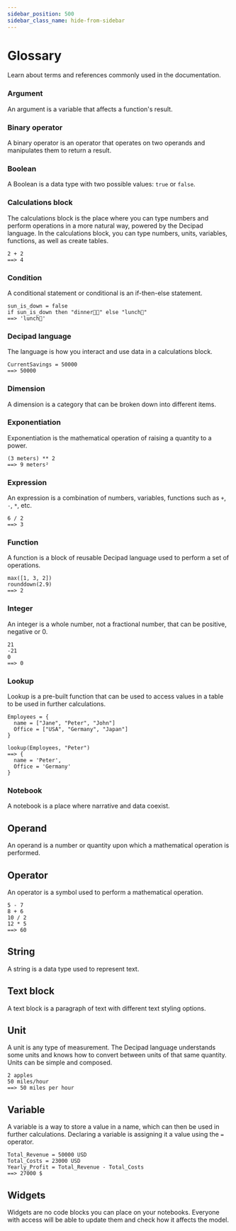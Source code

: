 ```yaml
---
sidebar_position: 500
sidebar_class_name: hide-from-sidebar
---
```


# Glossary

Learn about terms and references commonly used in the documentation.

### Argument

An argument is a variable that affects a function's result.

### Binary operator

A binary operator is an operator that operates on two operands and manipulates them to return a result.

### Boolean

A Boolean is a data type with two possible values: `true` or `false`.

### Calculations block

The calculations block is the place where you can type numbers and perform operations in a more natural way, powered by the Decipad language. In the calculations block, you can type numbers, units, variables, functions, as well as create tables.

```deci live
2 + 2
==> 4
```

### Condition

A conditional statement or conditional is an if-then-else statement.

```deci live
sun_is_down = false
if sun_is_down then "dinner👩‍🍳" else "lunch💪"
==> 'lunch💪'
```

### Decipad language

The language is how you interact and use data in a calculations block.

```deci live
CurrentSavings = 50000
==> 50000
```

### Dimension

A dimension is a category that can be broken down into different items.

### Exponentiation

Exponentiation is the mathematical operation of raising a quantity to a power.

```deci live
(3 meters) ** 2
==> 9 meters²
```

### Expression

An expression is a combination of numbers, variables, functions such as `+`, `-`, `*`, etc.

```deci live
6 / 2
==> 3
```

### Function

A function is a block of reusable Decipad language used to perform a set of operations.

```deci live
max([1, 3, 2])
rounddown(2.9)
==> 2
```

### Integer

An integer is a whole number, not a fractional number, that can be positive, negative or 0.

```deci live
21
-21
0
==> 0
```

### Lookup

Lookup is a pre-built function that can be used to access values in a table to be used in further calculations.

```deci live
Employees = {
  name = ["Jane", "Peter", "John"]
  Office = ["USA", "Germany", "Japan"]
}

lookup(Employees, "Peter")
==> {
  name = 'Peter',
  Office = 'Germany'
}
```

### Notebook

A notebook is a place where narrative and data coexist.

## Operand

An operand is a number or quantity upon which a mathematical operation is performed.

## Operator

An operator is a symbol used to perform a mathematical operation.

```deci live
5 - 7
8 + 6
10 / 2
12 * 5
==> 60
```

## String

A string is a data type used to represent text.

## Text block

A text block is a paragraph of text with different text styling options.

## Unit

A unit is any type of measurement. The Decipad language understands some units and knows how to convert between units of that same quantity. Units can be simple and composed.

```deci live
2 apples
50 miles/hour
==> 50 miles per hour
```

## Variable

A variable is a way to store a value in a name, which can then be used in further calculations. Declaring a variable is assigning it a value using the `=` operator.

```deci live
Total_Revenue = 50000 USD
Total_Costs = 23000 USD
Yearly_Profit = Total_Revenue - Total_Costs
==> 27000 $
```

## Widgets

Widgets are no code blocks you can place on your notebooks. Everyone with access will be able to update them and check how it affects the model.
